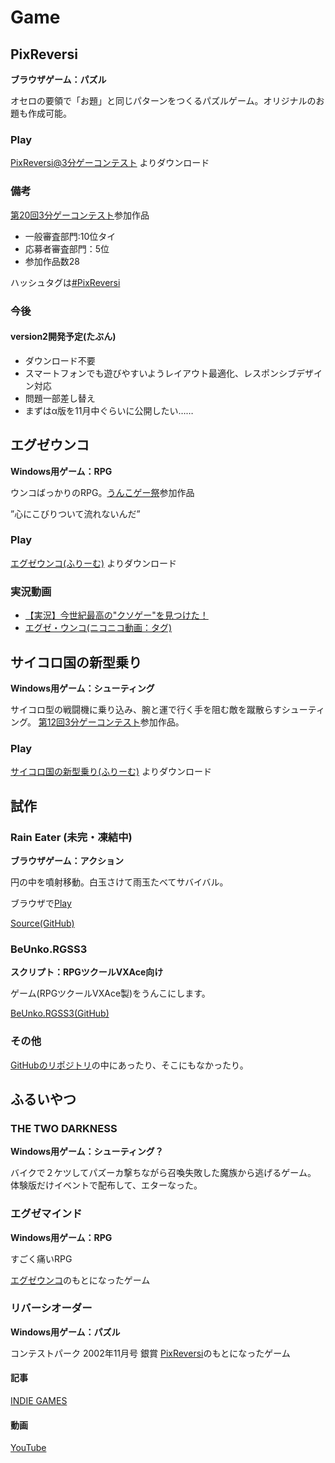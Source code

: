 # Game

## PixReversi
**ブラウザゲーム：パズル**

オセロの要領で「お題」と同じパターンをつくるパズルゲーム。オリジナルのお題も作成可能。


### Play
[PixReversi@3分ゲーコンテスト](http://3punge.jp/dai20.html#n2012) よりダウンロード

### 備考


[第20回3分ゲーコンテスト](http://3punge.jp/dai20.html)参加作品
- 一般審査部門:10位タイ
- 応募者審査部門：5位
- 参加作品数28


ハッシュタグは[#PixReversi](https://twitter.com/hashtag/PixReversi?src=hash)



### 今後

#### version2開発予定(たぶん)


 - ダウンロード不要
 - スマートフォンでも遊びやすいようレイアウト最適化、レスポンシブデザイン対応
 - 問題一部差し替え
 - まずはα版を11月中ぐらいに公開したい……


## エグゼウンコ
**Windows用ゲーム：RPG**


ウンコばっかりのRPG。[うんこゲー祭](http://unkomatsuri.webcrow.jp/)参加作品

”心にこびりついて流れないんだ”

### Play
[エグゼウンコ(ふりーむ)](http://www.freem.ne.jp/win/game/6814) よりダウンロード

### 実況動画
- [【実況】今世紀最高の"クソゲー"を見つけた！](http://www.nicovideo.jp/watch/sm23616236)
- [エグゼ・ウンコ(ニコニコ動画：タグ)](http://www.nicovideo.jp/tag/%E3%82%A8%E3%82%B0%E3%82%BC%E3%83%BB%E3%82%A6%E3%83%B3%E3%82%B3)

## サイコロ国の新型乗り
**Windows用ゲーム：シューティング**

サイコロ型の戦闘機に乗り込み、腕と運で行く手を阻む敵を蹴散らすシューティング。
[第12回3分ゲーコンテスト](http://3pgmatome.web.fc2.com/#a12)参加作品。

### Play

[サイコロ国の新型乗り(ふりーむ)](http://www.freem.ne.jp/win/game/1297) よりダウンロード

## 試作
### Rain Eater (未完・凍結中)
**ブラウザゲーム：アクション**

円の中を噴射移動。白玉さけて雨玉たべてサバイバル。

ブラウザで[Play](http://chunkof.github.io/rain_eater/)

[Source(GitHub)](https://github.com/chunkof/rain_eater)

### BeUnko.RGSS3
**スクリプト：RPGツクールVXAce向け**

ゲーム(RPGツクールVXAce製)をうんこにします。

[BeUnko.RGSS3(GitHub)](https://github.com/chunkof/BeUnko.RGSS3)

### その他

[GitHubのリポジトリ](https://github.com/chunkof?tab=repositories)の中にあったり、そこにもなかったり。

## ふるいやつ


### THE TWO DARKNESS
**Windows用ゲーム：シューティング？**

バイクで２ケツしてパズーカ撃ちながら召喚失敗した魔族から逃げるゲーム。
体験版だけイベントで配布して、エターなった。


### エグゼマインド
**Windows用ゲーム：RPG**

すごく痛いRPG

[エグゼウンコ](エグゼウンコ)のもとになったゲーム

### リバーシオーダー
**Windows用ゲーム：パズル**

コンテストパーク 2002年11月号 銀賞
[PixReversi](#PixReversi)のもとになったゲーム

#### 記事

[INDIE GAMES](http://indiegames.com/2011/02/freeware_game_pick_reverse_ord.html)

#### 動画
[YouTube](https://www.youtube.com/watch?v=YfkJpzbufNs)
